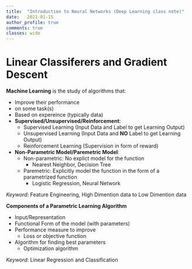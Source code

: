 ```yaml
---
title:  "Introduction to Neural Networks (Deep Learning class note)"
date:   2021-01-15
author_profile: true
comments: true
classes: wide
---
```


Linear Classiferers and Gradient Descent
=====

**Machine Learning** is the study of algorithms that:
- Improve their performance
- on some task(s)
- Based on expereince (typically data)
- **Supervised/Unsupervised/Reinforcement**:
    - Supervised Learning (Input Data and Label to get Learning Output)
    - Unsupervised Learning (Input Data and **NO** Label to get Learning Output)
    - Reinforcement Learning (Supervision in form of reward)
- **Non-Parametric Model/Paremetric Model**:
    - Non-parametric: No explict model for the function
        - Nearest Neighbor, Decision Tree
    - Paremetric: Explicitly model the function in the form of a parametrized function
        - Logistic Regression, Neural Network


*Keyword*: Feature Engineering, High Dimention data to Low Dimention data   

**Components of a Parametric Learning Algorithm**
- Input/Representation
- Functional Form of the model (with parameters)
- Performance measure to improve
    - Loss or objective function
- Algorithm for finding best parameters
    - Optimization algorithm

*Keyword*: Linear Regression and Classification

